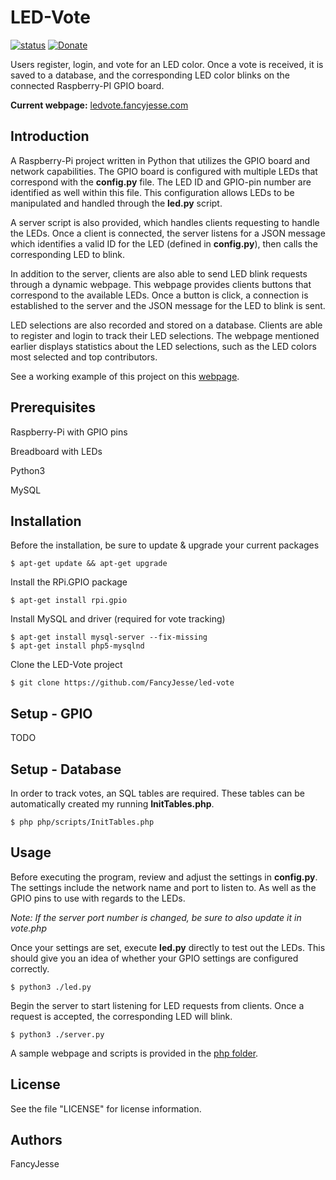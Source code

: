 LED-Vote
========================================================================
[![status](https://img.shields.io/badge/Project%20Status-work--in--progress-green.svg)](#)
[![Donate](https://img.shields.io/badge/Donate-PayPal-green.svg)](https://www.paypal.com/cgi-bin/webscr?cmd=_donations&business=jesus_andrade45%40yahoo%2ecom&lc=US&item_name=GitHub%20Projects&currency_code=USD&bn=PP%2dDonationsBF%3abtn_donateCC_LG%2egif%3aNonHosted)

Users register, login, and vote for an LED color. Once a vote is received, it is saved to a database, and the corresponding LED color blinks on the connected Raspberry-PI GPIO board.

**Current webpage:** [ledvote.fancyjesse.com](http://ledvote.fancyjesse.com)



Introduction
------------------------------------------------------------------------
A Raspberry-Pi project written in Python that utilizes the GPIO board and network capabilities.
The GPIO board is configured with multiple LEDs that correspond with the **config.py** file.
The LED ID and GPIO-pin number are identified as well within this file.
This configuration allows LEDs to be manipulated and handled through the **led.py** script.

A server script is also provided, which handles clients requesting to handle the LEDs.
Once a client is connected, the server listens for a JSON message which identifies a valid ID for the LED (defined in **config.py**), then calls the corresponding LED to blink.

In addition to the server, clients are also able to send LED blink requests through a dynamic webpage.
This webpage provides clients buttons that correspond to the available LEDs. Once a button is click, a connection is established to the server and the JSON message for the LED to blink is sent. 

LED selections are also recorded and stored on a database. Clients are able to register and login to track their LED selections.
The webpage mentioned earlier displays statistics about the LED selections, such as the LED colors most selected and top contributors.

See a working example of this project on this [webpage](http://ledvote.fancyjesse.com).


Prerequisites
------------------------------------------------------------------------
Raspberry-Pi with GPIO pins

Breadboard with LEDs

Python3

MySQL


Installation
------------------------------------------------------------------------
Before the installation, be sure to update & upgrade your current packages
```
$ apt-get update && apt-get upgrade
```

Install the RPi.GPIO package
```
$ apt-get install rpi.gpio
```

Install MySQL and driver (required for vote tracking)
```
$ apt-get install mysql-server --fix-missing 
$ apt-get install php5-mysqlnd
```

Clone the LED-Vote project
```
$ git clone https://github.com/FancyJesse/led-vote
```


Setup - GPIO
------------------------------------------------------------------------
TODO


Setup - Database
------------------------------------------------------------------------
In order to track votes, an SQL tables are required.
These tables can be automatically created my running **InitTables.php**.
```
$ php php/scripts/InitTables.php 
```


Usage
------------------------------------------------------------------------
Before executing the program, review and adjust the settings in **config.py**. The settings include the network name and port to listen to. As well as the GPIO pins to use with regards to the LEDs.

*Note: If the server port number is changed, be sure to also update it in vote.php*

Once your settings are set, execute **led.py** directly to test out the LEDs.
This should give you an idea of whether your GPIO settings are configured correctly.
```
$ python3 ./led.py
```

Begin the server to start listening for LED requests from clients.
Once a request is accepted, the corresponding LED will blink.
```
$ python3 ./server.py
```

A sample webpage and scripts is provided in the [php folder](php).


License
------------------------------------------------------------------------
See the file "LICENSE" for license information.


Authors
------------------------------------------------------------------------
FancyJesse
